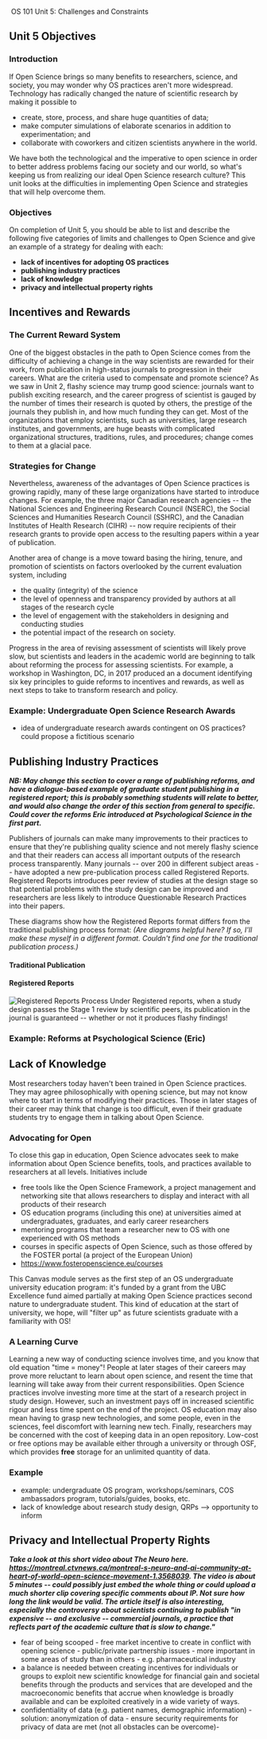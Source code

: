 
﻿
OS 101 Unit 5: Challenges and Constraints

## Unit 5 Objectives

### Introduction
If Open Science brings so many benefits to researchers, science, and society, you may wonder why OS practices aren't more widespread. Technology has radically changed the nature of scientific research by making it possible to 
- create, store, process, and share huge quantities of data;
- make computer simulations of elaborate scenarios in addition to experimentation; and
- collaborate with coworkers and citizen scientists anywhere in the world.

We have both the technological and the imperative to open science in order to better address problems facing our society and our world, so what's keeping us from realizing our ideal Open Science research culture? This unit looks at the difficulties in implementing Open Science and strategies that will help overcome them.

### Objectives
On completion of Unit 5, you should be able to list and describe the following five categories of limits and challenges to Open Science and give an example of a strategy for dealing with each:

- **lack of incentives for adopting OS practices**
- **publishing industry practices**
- **lack of knowledge**
- **privacy and intellectual property rights**


## Incentives and Rewards
### The Current Reward System
One of the biggest obstacles in the path to Open Science comes from the difficulty of achieving a change in the way scientists are rewarded for their work, from publication in high-status journals to progression in their careers. What are the criteria used to compensate and promote science? As we saw in Unit 2, flashy science may trump good science: journals want to publish exciting research, and the career progress of scientist is gauged by the number of times their research is quoted by others, the prestige of the journals they publish in, and how much funding they can get. Most of the organizations that employ scientists, such as universities, large research institutes, and governments, are huge beasts with complicated organizational structures, traditions, rules, and procedures; change comes to them at a glacial pace. 

### Strategies for Change
Nevertheless, awareness of the advantages of Open Science practices is growing rapidly, many of these large organizations have started to introduce changes. For example, the three major Canadian research agencies -- the National Sciences and Engineering Research Council (NSERC), the Social Sciences and Humanities Research Council (SSHRC), and the Canadian Institutes of Health Research (CIHR) -- now require recipients of their research grants to provide open access to the resulting papers within a year of publication.  

Another area of change is a move toward basing the hiring, tenure, and promotion of scientists on factors overlooked by the current evaluation system, including 
- the quality (integrity) of the science
- the level of openness and transparency provided by authors at all stages of the research cycle
- the level of engagement with the stakeholders in designing and conducting studies
- the potential impact of the research on society. 

Progress in the area of revising assessment of scientists will likely prove slow, but scientists and leaders in the academic world are beginning to talk about reforming the process for assessing scientists. For example, a workshop in Washington, DC, in 2017 produced an a document identifying six key principles to guide reforms to incentives and rewards, as well as next steps to take to transform research and policy.

### Example: Undergraduate Open Science Research Awards
- idea of undergraduate research awards contingent on OS practices? could propose a fictitious scenario

## Publishing Industry Practices

**_NB: May change this section to cover a range of publishing reforms, and have a dialogue-based example of graduate student publishing in a registered report; this is probably something students will relate to better, and would also change the order of this section from general to specific. Could cover the reforms Eric introduced at Psychological Science in the first part._**

Publishers of journals can make many improvements to their practices to ensure that they're publishing quality science and not merely flashy science and that their readers can access all important outputs of the research process transparently. Many journals -- over 200 in different subject areas -- have adopted a new pre-publication process called Registered Reports. Registered Reports introduces peer review of studies at the design stage so that potential problems with the study design can be improved and researchers are less likely to introduce Questionable Research Practices into their papers. 

These diagrams show how the Registered Reports format differs from the traditional publishing process format:
*(Are diagrams helpful here? If so, I'll make these myself in a different format. Couldn't find one for the traditional publication process.)*

#### Traditional Publication 
#### Registered Reports
![Registered Reports Process](https://cdn.cos.io/media/images/registered_reports.width-800.png)
Under Registered reports, when a study design passes the Stage 1 review by scientific peers, its publication in the journal is guaranteed -- whether or not it produces flashy findings!

### Example: Reforms at Psychological Science (Eric)

## Lack of Knowledge
Most researchers today haven't been trained in Open Science practices. They may agree philosophically with opening science, but may not know where to start in terms of modifying their practices. Those in later stages of their career may think that change is too difficult, even if their graduate students try to engage them in talking about Open Science. 

### Advocating for Open
To close this gap in education, Open Science advocates seek to make information about Open Science benefits, tools, and practices available to researchers at all levels. Initiatives include

- free tools like the Open Science Framework, a project management and networking site that allows researchers to display and interact with all products of their research
- OS education programs (including this one) at universities aimed at undergraduates, graduates, and early career researchers
- mentoring programs that team a researcher new to OS with one experienced with OS methods
- courses in specific aspects of Open Science, such as those offered by the FOSTER portal (a project of the European Union)
- https://www.fosteropenscience.eu/courses

This Canvas module serves as the first step of an OS undergraduate university education program: it's funded by a grant from the UBC Excellence fund aimed partially at making Open Science practices second nature to undergraduate student. This kind of education at the start of university, we hope, will "filter up" as future scientists graduate with a familiarity with OS!

### A Learning Curve
Learning a new way of conducting science involves time, and you know that old equation "time = money"! People at later stages of their careers may prove more reluctant to learn about open science, and resent the time that learning will take away from their current responsibilities. Open Science practices involve investing more time at the start of a research project in study design.
However, such an investment pays off in increased scientific rigour and less time spent on the end of the project. OS education may also mean having to grasp new technologies, and some people, even in the sciences, feel discomfort with learning new tech. Finally, researchers may be concerned with the cost of keeping data in an open repository. Low-cost or free options may be available either through a university or through OSF, which provides **free** storage for an unlimited quantity of data.

### Example
- example: undergraduate OS program, workshops/seminars, COS ambassadors program, tutorials/guides, books, etc. 
- lack of knowledge about research study design, QRPs --> opportunity to inform 

## Privacy and Intellectual Property Rights 
**_Take a look at this short video about The Neuro here. https://montreal.ctvnews.ca/montreal-s-neuro-and-ai-community-at-heart-of-world-open-science-movement-1.3568039. The video is about 5 minutes -- could possibly just embed the whole thing or could upload a much shorter clip covering specific comments about IP. Not sure how long the link would be valid. The article itself is also interesting, especially the controversy about scientists continuing to publish "in expensive -- and exclusive -- commercial journals, a practice that reflects part of the academic culture that is slow to change."_**

- fear of being scooped - free market incentive to create in conflict with opening science - public/private partnership issues - more important in some areas of study than in others - e.g. pharmaceutical industry 
- a balance is needed between creating incentives for individuals or groups to exploit new scientific knowledge for financial gain and societal benefits through the products and services that are developed and the macroeconomic benefits that accrue when knowledge is broadly available and can be exploited creatively in a wide variety of ways. 
- confidentiality of data (e.g. patient names, demographic information) - solution: anonymization of data - ensure security requirements for privacy of data are met (not all obstacles can be overcome)- 

